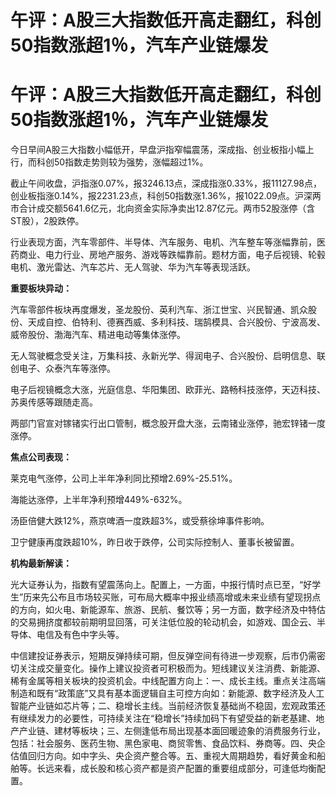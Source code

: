 # 午评：A股三大指数低开高走翻红，科创50指数涨超1％，汽车产业链爆发

# 午评：A股三大指数低开高走翻红，科创50指数涨超1％，汽车产业链爆发

今日早间A股三大指数小幅低开，早盘沪指窄幅震荡，深成指、创业板指小幅上行，而科创50指数走势则较为强势，涨幅超过1%。

截止午间收盘，沪指涨0.07%，报3246.13点，深成指涨0.33%，报11127.98点，创业板指涨0.14%，报2231.23点，科创50指数涨1.36%，报1022.09点。沪深两市合计成交额5641.6亿元，北向资金实际净卖出12.87亿元。两市52股涨停（含ST股），2股跌停。

行业表现方面，汽车零部件、半导体、汽车服务、电机、汽车整车等涨幅靠前，医药商业、电力行业、房地产服务、游戏等跌幅靠前。题材方面，电子后视镜、轮毂电机、激光雷达、汽车芯片、无人驾驶、华为汽车等表现活跃。

**重要板块异动：**

汽车零部件板块再度爆发，圣龙股份、英利汽车、浙江世宝、兴民智通、凯众股份、天成自控、伯特利、德赛西威、多利科技、瑞鹄模具、合兴股份、宁波高发、威帝股份、渤海汽车、精进电动等集体涨停。

无人驾驶概念受关注，万集科技、永新光学、得润电子、合兴股份、启明信息、联创电子、众泰汽车等涨停。

电子后视镜概念大涨，光庭信息、华阳集团、欧菲光、路畅科技涨停，天迈科技、苏奥传感等跟随走高。

两部门官宣对镓锗实行出口管制，概念股开盘大涨，云南锗业涨停，驰宏锌锗一度涨停。

**焦点公司表现：**

莱克电气涨停，公司上半年净利同比预增2.69%-25.51%。

海能达涨停，上半年净利预增449%-632%。

汤臣倍健大跌12%，燕京啤酒一度跌超3%，或受蔡徐坤事件影响。

卫宁健康再度跌超10%，昨日收于跌停，公司实际控制人、董事长被留置。

**机构最新解读：**

光大证券认为，指数有望震荡向上。配置上，一方面，中报行情时点已至，“好学生”历来先公布且市场较买账，可布局大概率中报业绩高增或未来业绩有望现拐点的方向，如火电、新能源车、旅游、民航、餐饮等；另一方面，数字经济及中特估的交易拥挤度都较前期明显回落，可关注低位股的轮动机会，如游戏、国企云、半导体、电信及有色中字头等。

中信建投证券表示，短期反弹持续可期，但反弹空间有待进一步观察，后市仍需密切关注成交量变化。操作上建议投资者可积极而为。短线建议关注消费、新能源、稀有金属等相关板块的投资机会。中线配置方向上：一、成长主线。重点关注高端制造和既有“政策底”又具有基本面逻辑自主可控方向如：新能源、数字经济及人工智能产业链如芯片等；二、稳增长主线。当前经济恢复基础尚不稳固，宏观政策还有继续发力的必要性，可持续关注在“稳增长”持续加码下有望受益的新老基建、地产产业链、建材等板块；三、左侧逢低布局出现基本面回暖迹象的消费服务行业，包括：社会服务、医药生物、黑色家电、商贸零售、食品饮料、券商等。四、央企估值回归方向。如中字头、央企资产整合等。五、重视大周期趋势，看好黄金和船舶等。长远来看，成长股和核心资产都是资产配置的重要组成部分，可逢低均衡配置。

